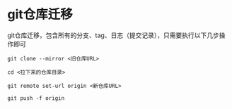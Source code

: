 # git仓库迁移

git仓库迁移，包含所有的分支、tag、日志（提交记录），只需要执行以下几步操作即可



`git clone --mirror <旧仓库URL>`

`cd <拉下来的仓库目录>`

`git remote set-url origin <新仓库URL>`

`git push -f origin`

